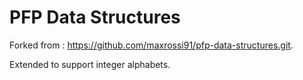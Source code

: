 # PFP Data Structures

Forked from : https://github.com/maxrossi91/pfp-data-structures.git.

Extended to support integer alphabets.
